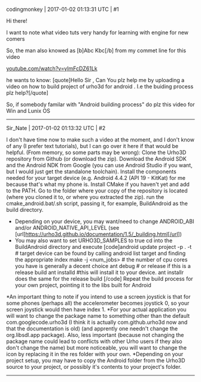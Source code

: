 codingmonkey | 2017-01-02 01:13:31 UTC | #1

Hi there!

I want to note what video tuts very handy for learning with engine for new comers 

So, the man also knowed as  [b]Abc Kbc[/b] from my commet line for this video 

[youtube.com/watch?v=yImFcDZ61Lk](https://www.youtube.com/watch?v=yImFcDZ61Lk)

he wants to know:
[quote]Hello Sir , Can You plz help me by uploading a video on how to build project of urho3d for android . I.e the buiding process plz help?[/quote]

So, if somebody familar with "Android building process" do plz this video for Win and Lunix OS

-------------------------

Sir_Nate | 2017-01-02 01:13:32 UTC | #2

I don't have time now to make such a video at the moment, and I don't know of any (I prefer text tutorials), but I can go over it here if that would be helpful.
(From memory, so some parts may be wrong):
Clone the Urho3D repository from Github (or download the zip). 
Download the Android SDK and the Android NDK from Google (you can use Android Studio if you want, but I would just get the standalone toolchain).
Install the components needed for your target device (e.g. Android 4.4.2 (API 19 - KitKat) for me because that's what my phone is.
Install CMake if you haven't yet and add to the PATH.
Go to the folder where your copy of the repository is located (where you cloned it to, or where you extracted the zip).
run the cmake_android.bat/.sh script, passing it, for example, BuildAndroid as the build directory.
* Depending on your device, you may want/need to change ANDROID_ABI and/or ANDROID_NATIVE_API_LEVEL (see [url]https://urho3d.github.io/documentation/1.5/_building.html[/url])
* You may also want to set URHO3D_SAMPLES to true
cd into the BuildAndroid directory and execute
[code]android update project -p . -t <target-id> # target device can be found by calling android list target and finding the appropriate index
make -j <num_jobs> # the number of cpu cores you have is generally a decent choice
ant debug # or release if this is a release build
ant installd #this will install it to your device. ant installr does the same for the release build
[/code]
Repeat the build process for your own project, pointing it to the libs built for Android

*An important thing to note if you intend to use a screen joystick is that for some phones (perhaps all) the accelerometer becomes joystick 0, so your screen joystick would then have index 1.
*For your actual application you will want to change the package name to something other than the default com.googlecode.urho3d (I think it is actually com.github.urho3d now and that the documentation is old) (and apprently one needn't change the org.libsdl.app package). Also, less important (because not changing the package name could lead to conflicts with other Urho users if they also don't change the name) but more noticeable, you will want to change the icon by replacing it in the res folder with your own.
*Depending on your project setup, you may have to copy the Android folder from the Urho3D source to your project, or possibly it's contents to your project's folder.

-------------------------

